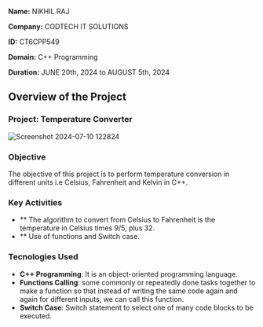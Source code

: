 **Name:** NIKHIL RAJ

**Company:** CODTECH IT SOLUTIONS

**ID:** CT6CPP549

**Domain:** C++ Programming

**Duration:** JUNE 20th, 2024 to AUGUST 5th, 2024

## Overview of the Project

### Project: Temperature Converter 

![Screenshot 2024-07-10 122824](https://github.com/Nikhilraj1616/CODTECH-Task1/assets/175185815/d89017a0-e2b1-457c-b661-79dd86fa5310)


### Objective 
The objective of this project is to perform temperature conversion in different units i.e Celsius, Fahrenheit and Kelvin in C++.

### Key Activities
- ** The algorithm to convert from Celsius to Fahrenheit is the temperature in Celsius times 9/5, plus 32.
- ** Use of functions and Switch case.

### Tecnologies Used
- **C++ Programming**: It is an object-oriented programming language.
- **Functions Calling**: some commonly or repeatedly done tasks together to make a function so that instead of writing the same code again and again for different inputs, we can call this function.
- **Switch Case**: Switch statement to select one of many code blocks to be executed.

